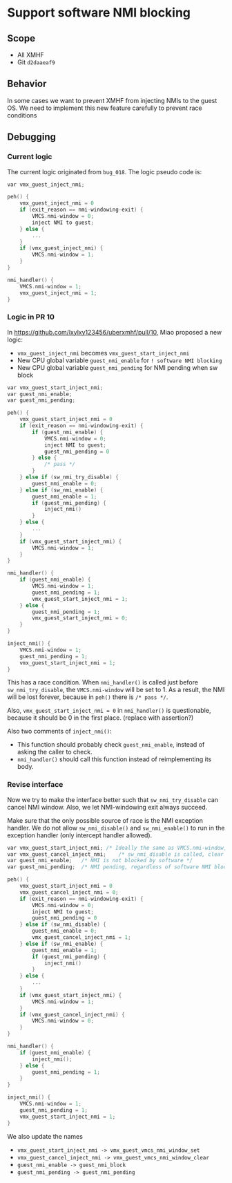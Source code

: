 # Support software NMI blocking

## Scope
* All XMHF
* Git `d2daaeaf9`

## Behavior
In some cases we want to prevent XMHF from injecting NMIs to the guest OS. We
need to implement this new feature carefully to prevent race conditions

## Debugging

### Current logic

The current logic originated from `bug_018`. The logic pseudo code is:
```c
var vmx_guest_inject_nmi;

peh() {
	vmx_guest_inject_nmi = 0
	if (exit_reason == nmi-windowing-exit) {
		VMCS.nmi-window = 0;
		inject NMI to guest;
	} else {
		...
	}
	if (vmx_guest_inject_nmi) {
		VMCS.nmi-window = 1;
	}
}

nmi_handler() {
	VMCS.nmi-window = 1;
	vmx_guest_inject_nmi = 1;
}
```

### Logic in PR 10

In <https://github.com/lxylxy123456/uberxmhf/pull/10>, Miao proposed a new
logic:
* `vmx_guest_inject_nmi` becomes `vmx_guest_start_inject_nmi`
* New CPU global variable `guest_nmi_enable` for `! software NMI blocking`
* New CPU global variable `guest_nmi_pending` for NMI pending when sw block

```c
var vmx_guest_start_inject_nmi;
var guest_nmi_enable;
var guest_nmi_pending;

peh() {
	vmx_guest_start_inject_nmi = 0
	if (exit_reason == nmi-windowing-exit) {
		if (guest_nmi_enable) {
			VMCS.nmi-window = 0;
			inject NMI to guest;
			guest_nmi_pending = 0
		} else {
			/* pass */
		}
	} else if (sw_nmi_try_disable) {
		guest_nmi_enable = 0;
	} else if (sw_nmi_enable) {
		guest_nmi_enable = 1;
		if (guest_nmi_pending) {
			inject_nmi()
		}
	} else {
		...
	}
	if (vmx_guest_start_inject_nmi) {
		VMCS.nmi-window = 1;
	}
}

nmi_handler() {
	if (guest_nmi_enable) {
		VMCS.nmi-window = 1;
		guest_nmi_pending = 1;
		vmx_guest_start_inject_nmi = 1;
	} else {
		guest_nmi_pending = 1;
		vmx_guest_start_inject_nmi = 0;
	}
}

inject_nmi() {
	VMCS.nmi-window = 1;
	guest_nmi_pending = 1;
	vmx_guest_start_inject_nmi = 1;
}
```

This has a race condition. When `nmi_handler()` is called just before
`sw_nmi_try_disable`, the `VMCS.nmi-window` will be set to 1. As a result,
the NMI will be lost forever, because in `peh()` there is `/* pass */`.

Also, `vmx_guest_start_inject_nmi = 0` in `nmi_handler()` is questionable,
because it should be 0 in the first place. (replace with assertion?)

Also two comments of `inject_nmi()`:
* This function should probably check `guest_nmi_enable`, instead of asking
  the caller to check.
* `nmi_handler()` should call this function instead of reimplementing its body.

### Revise interface

Now we try to make the interface better such that `sw_nmi_try_disable` can
cancel NMI window. Also, we let NMI-windowing exit always succeed.

Make sure that the only possible source of race is the NMI exception handler.
We do not allow `sw_nmi_disable()` and `sw_nmi_enable()` to run in the
exception handler (only intercept handler allowed).

```c
var vmx_guest_start_inject_nmi;	/* Ideally the same as VMCS.nmi-window, but needed to prevent race condition */
var vmx_guest_cancel_inject_nmi;	/* sw_nmi_disable is called, clear VMCS.nmi-window */
var guest_nmi_enable;	/* NMI is not blocked by software */
var guest_nmi_pending;	/* NMI pending, regardless of software NMI blocking */

peh() {
	vmx_guest_start_inject_nmi = 0
	vmx_guest_cancel_inject_nmi = 0;
	if (exit_reason == nmi-windowing-exit) {
		VMCS.nmi-window = 0;
		inject NMI to guest;
		guest_nmi_pending = 0
	} else if (sw_nmi_disable) {
		guest_nmi_enable = 0;
		vmx_guest_cancel_inject_nmi = 1;
	} else if (sw_nmi_enable) {
		guest_nmi_enable = 1;
		if (guest_nmi_pending) {
			inject_nmi()
		}
	} else {
		...
	}
	if (vmx_guest_start_inject_nmi) {
		VMCS.nmi-window = 1;
	}
	if (vmx_guest_cancel_inject_nmi) {
		VMCS.nmi-window = 0;
	}
}

nmi_handler() {
	if (guest_nmi_enable) {
		inject_nmi();
	} else {
		guest_nmi_pending = 1;
	}
}

inject_nmi() {
	VMCS.nmi-window = 1;
	guest_nmi_pending = 1;
	vmx_guest_start_inject_nmi = 1;
}
```

We also update the names
* `vmx_guest_start_inject_nmi -> vmx_guest_vmcs_nmi_window_set`
* `vmx_guest_cancel_inject_nmi -> vmx_guest_vmcs_nmi_window_clear`
* `guest_nmi_enable -> guest_nmi_block`
* `guest_nmi_pending -> guest_nmi_pending`

